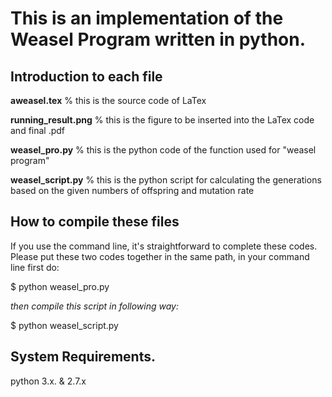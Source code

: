 
# This is an implementation of the Weasel Program written in python. #

## Introduction to each file
**aweasel.tex** % this is the source code of LaTex

**running_result.png** % this is the figure to be inserted into the LaTex code and final .pdf

**weasel_pro.py** % this is the python code of the function used for "weasel program"

**weasel_script.py** % this is the python script for calculating the generations based on the given 
numbers of offspring and mutation rate

## How to compile these files

If you use the command line, it's straightforward to complete these codes.
Please put these two codes together in the same path, in your command line first do:

$ python weasel_pro.py

_then compile this script in following way:_

$ python weasel_script.py


## System Requirements. ##
python 3.x. & 2.7.x
